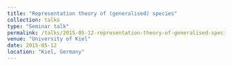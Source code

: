 ```yaml
---
title: "Representation theory of (generalised) species"
collection: talks
type: "Seminar talk"
permalink: /talks/2015-05-12-representation-theory-of-generalised-species
venue: "University of Kiel"
date: 2015-05-12
location: "Kiel, Germany"
---
```



